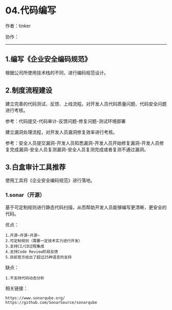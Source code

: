 
# 04.代码编写


作者：tinker

协作：

----

## 1.编写《企业安全编码规范》
根据公司所使用技术栈的不同，进行编码规范设计。

## 2.制度流程建设
建立完善的代码测试、反馈、上线流程。对开发人员代码质量问题、代码安全问题进行考核。

参考：代码提交-代码审计-反馈问题-修复问题-测试环境部署

建立漏洞处理流程，对开发人员漏洞修复效率进行考核。

参考：安全人员提交漏洞-开发人员知悉漏洞-开发人员开始修复漏洞-开发人员修复完成漏洞-安全人员复测漏洞-安全人员复测完成或者复测不通过漏洞。

## 3.白盒审计工具推荐
使用工具将《企业安全编码规范》进行落地。

### 1.sonar（开源）
基于可定制规则进行静态代码扫描，从而帮助开发人员能够编写更清晰，更安全的代码。

优点：

    1.开源~开源~开源~
    2.可定制规则（需要一定技术实力进行开发）
    3.支持CI/CD过程集成
    4.支持Code Review阶段反馈
    5.目前官方给出了超过25种语言的支持

缺点：

    1.不支持代码动态分析

相关链接：

    https://www.sonarqube.org/
    https://github.com/SonarSource/sonarqube


